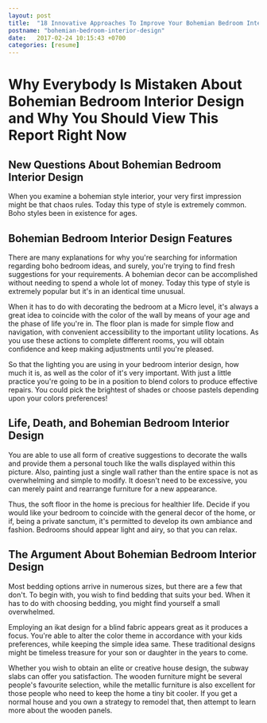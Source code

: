```yaml
---
layout: post
title:  "18 Innovative Approaches To Improve Your Bohemian Bedroom Interior Design"
postname: "bohemian-bedroom-interior-design"
date:   2017-02-24 10:15:43 +0700
categories: [resume]
---
```

Why Everybody Is Mistaken About Bohemian Bedroom Interior Design and Why You Should View This Report Right Now 
===============================================================================================================

 New Questions About Bohemian Bedroom Interior Design
-----------------------------------------------------

When you examine a bohemian style interior, your very first impression might be that chaos rules. Today this type of style is extremely common. Boho styles been in existence for ages.

 Bohemian Bedroom Interior Design Features 
-------------------------------------------

There are many explanations for why you're searching for information regarding boho bedroom ideas, and surely, you're trying to find fresh suggestions for your requirements. A bohemian decor can be accomplished without needing to spend a whole lot of money. Today this type of style is extremely popular but it's in an identical time unusual.

When it has to do with decorating the bedroom at a Micro level, it's always a great idea to coincide with the color of the wall by means of your age and the phase of life you're in. The floor plan is made for simple flow and navigation, with convenient accessibility to the important utility locations. As you use these actions to complete different rooms, you will obtain confidence and keep making adjustments until you're pleased.

So that the lighting you are using in your bedroom interior design, how much it is, as well as the color of it's very important. With just a little practice you're going to be in a position to blend colors to produce effective repairs. You could pick the brightest of shades or choose pastels depending upon your colors preferences!

 Life, Death, and Bohemian Bedroom Interior Design
--------------------------------------------------

You are able to use all form of creative suggestions to decorate the walls and provide them a personal touch like the walls displayed within this picture. Also, painting just a single wall rather than the entire space is not as overwhelming and simple to modify. It doesn't need to be excessive, you can merely paint and rearrange furniture for a new appearance.

Thus, the soft floor in the home is precious for healthier life. Decide if you would like your bedroom to coincide with the general decor of the home, or if, being a private sanctum, it's permitted to develop its own ambiance and fashion. Bedrooms should appear light and airy, so that you can relax.

 The Argument About Bohemian Bedroom Interior Design 
-----------------------------------------------------

Most bedding options arrive in numerous sizes, but there are a few that don't. To begin with, you wish to find bedding that suits your bed. When it has to do with choosing bedding, you might find yourself a small overwhelmed.

Employing an ikat design for a blind fabric appears great as it produces a focus. You're able to alter the color theme in accordance with your kids preferences, while keeping the simple idea same. These traditional designs might be timeless treasure for your son or daughter in the years to come.

Whether you wish to obtain an elite or creative house design, the subway slabs can offer you satisfaction. The wooden furniture might be several people's favourite selection, while the metallic furniture is also excellent for those people who need to keep the home a tiny bit cooler. If you get a normal house and you own a strategy to remodel that, then attempt to learn more about the wooden panels.
